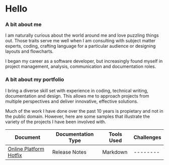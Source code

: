 # Hello
### A bit about me
I am naturally curious about the world around me and love puzzling things out. Those traits serve me well when I am consulting with subject matter experts, coding, crafting language for a particular audience or designing layouts and flowcharts.

I began my career as a software developer, but increasingly found myself in project management, analysis, communication and documentation roles.

### A bit about my portfolio

I bring a diverse skill set with experience in coding, technical writing, documentation and design.  This allows me to approach projects from multiple perspectives and deliver innovative, effective solutions.

Much of the work I have done over the past 10 years is propietary and not in the public domain. However, here are some samples that illustrate the variety of the projects I have been involved with.

| Document | Documentation Type | Tools Used | Challenges |
| -------- | -------- | -------- | -------- |
| [Online Platform Hotfix](https://github.com/invo-kate/portfolio/blob/main/release-notes/online-platform-hotfix.md) | Release Notes | Markdown | -------- |
